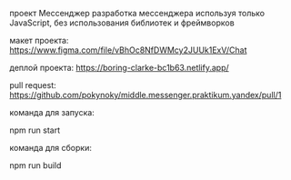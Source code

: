 проект Мессенджер
разработка мессенджера используя только JavaScript, без использования библиотек и фреймворков

макет проекта: https://www.figma.com/file/vBhOc8NfDWMcy2JUUk1ExV/Chat

деплой проекта: https://boring-clarke-bc1b63.netlify.app/

pull request: https://github.com/pokynoky/middle.messenger.praktikum.yandex/pull/1

команда для запуска:

npm run start

команда для сборки:

npm run build
